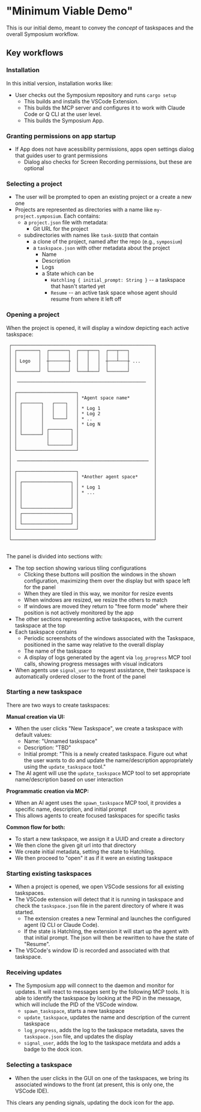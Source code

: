 # "Minimum Viable Demo"

This is our initial demo, meant to convey the *concept* of taskspaces and the overall Symposium workflow.

 ## Key workflows

### Installation

In this initial version, installation works like:

* User checks out the Symposium repository and runs `cargo setup`
    * This builds and installs the VSCode Extension.
    * This builds the MCP server and configures it to work with Claude Code or Q CLI at the user level.
    * This builds the Symposium App.
    
### Granting permissions on app startup

* If App does not have acessibility permissions, apps open settings dialog that guides user to grant permissions
    * Dialog also checks for Screen Recording permissions, but these are optional

### Selecting a project

* The user will be prompted to open an existing project or a create a new one
* Projects are represented as directories with a name like `my-project.symposium`. Each contains:
    * a `project.json` file with metadata:
        * Git URL for the project
    * subdirectories with names like `task-$UUID` that contain
        * a clone of the project, named after the repo (e.g., `symposium`)
        * a `taskspace.json` with other metadata about the project
            * Name
            * Description
            * Logs
            * a State which can be
                * `Hatchling { initial_prompt: String }` -- a taskspace that hasn't started yet
                * `Resume` -- an active task space whose agent should resume from where it left off

### Opening a project

When the project is opened, it will display a window depicting each active taskspace:

```                                                        
 ┌─────────────────────────────────────────────────────┐ 
 │ ┌────────┐  ┌───────┐  ┌───┬───┐  ┌───┬───┐         │ 
 │ │        │  │       │  │   │   │  │   │   │         │ 
 │ │ Logo   │  ┼───────┼  │   │   │  ┼───┴───┼ ...     │ 
 │ │        │  │       │  │   │   │  │       │         │ 
 │ └────────┘  └───────┘  └───┴───┘  └───────┘         │ 
 │                                                     │ 
 │  ────────────────────────────────────────────────   │ 
 │                                                     │ 
 │ ┌──────────────────────┐                            │ 
 │ │                      │ *Agent space name*         │ 
 │ │ ┌───────┐   ┌────┐   │                            │ 
 │ │ │       │   │    │   │ * Log 1                    │ 
 │ │ │       │   │    │   │ * Log 2                    │ 
 │ │ │       │   └────┘   │ * ..                       │ 
 │ │ │       │            │ * Log N                    │ 
 │ │ │       │ ┌────────┐ │                            │ 
 │ │ └───────┘ │        │ │                            │ 
 │ │           │        │ │                            │ 
 │ │           └────────┘ │                            │ 
 │ └──────────────────────┘                            │ 
 │                                                     │ 
 │  ─────────────────────────────────────────────────  │ 
 │                                                     │ 
 │ ┌──────────────────────┐                            │ 
 │ │                      │ *Another agent space*      │ 
 │ │ ┌──────────────────┐ │                            │ 
 │ │ │                  │ │ * Log 1                    │ 
 │ │ │                  │ │ * ...                      │ 
 │ │ │                  │ │                            │ 
 │ │ │                  │ │                            │ 
 │ │ └──────────────────┘ │                            │ 
 │ │ ┌──────────────────┐ │                            │ 
 │ │ │                  │ │                            │ 
 │ │ └──────────────────┘ │                            │ 
 │ └──────────────────────┘                            │ 
 │                                                     │ 
 └─────────────────────────────────────────────────────┘ 
                                                         
```

The panel is divided into sections with:

* The top section showing various tiling configurations
    * Clicking these buttons will position the windows in the shown configuration, maximizing them over the display but with space left for the panel
    * When they are tiled in this way, we monitor for resize events
    * When windows are resized, we resize the others to match
    * If windows are moved they return to "free form mode" where their position is not actively monitored by the app
* The other sections representing active taskspaces, with the current taskspace at the top
* Each taskspace contains
    * Periodic screenshots of the windows associated with the Taskspace, positioned in the same way relative to the overall display
    * The name of the taskspace  
    * A display of logs generated by the agent via `log_progress` MCP tool calls, showing progress messages with visual indicators
* When agents use `signal_user` to request assistance, their taskspace is automatically ordered closer to the front of the panel

### Starting a new taskspace

There are two ways to create taskspaces:

**Manual creation via UI:**
* When the user clicks "New Taskspace", we create a taskspace with default values:
    * Name: "Unnamed taskspace"
    * Description: "TBD" 
    * Initial prompt: "This is a newly created taskspace. Figure out what the user wants to do and update the name/description appropriately using the `update_taskspace` tool."
* The AI agent will use the `update_taskspace` MCP tool to set appropriate name/description based on user interaction

**Programmatic creation via MCP:**
* When an AI agent uses the `spawn_taskspace` MCP tool, it provides a specific name, description, and initial prompt
* This allows agents to create focused taskspaces for specific tasks

**Common flow for both:**
* To start a new taskspace, we assign it a UUID and create a directory
* We then clone the given git url into that directory
* We create initial metadata, setting the state to Hatchling.
* We then proceed to "open" it as if it were an existing taskspace

### Starting existing taskspaces

* When a project is opened, we open VSCode sessions for all existing taskspaces.
* The VSCode extension will detect that it is running in taskspace and check the `taskspace.json` file in the parent directory of where it was started.
    * The extension creates a new Terminal and launches the configured agent (Q CLI or Claude Code).
    * If the state is Hatchling, the extension it will start up the agent with that initial prompt. The json will then be rewritten to have the state of "Resume".
* The VSCode's window ID is recorded and associated with that taskspace.

### Receiving updates

* The Symposium app will connect to the daemon and monitor for updates. It will react to messages sent by the following MCP tools. It is able to identify the taskspace by looking at the PID in the message, which will include the PID of the VSCode window.
    * `spawn_taskspace`, starts a new taskspace
    * `update_taskspace`, updates the name and description of the current taskspace
    * `log_progress`, adds the log to the taskspace metadata, saves the `taskspace.json` file, and updates the display
    * `signal_user`, adds the log to the taskspace metdata and adds a badge to the dock icon.

### Selecting a taskspace

* When the user clicks in the GUI on one of the taskspaces, we bring its associated windows to the front (at present, this is only one, the VSCode IDE).

This clears any pending signals, updating the dock icon for the app.

